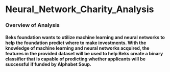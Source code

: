 # Neural_Network_Charity_Analysis

### Overview of Analysis

####  Beks foundation wants to utilize machine learning and neural networks to help the foundation predict where to make investments. With the knowledge of machine learning and neural networks acquired, the features in the provided dataset will be used to help Beks create a binary classifier that is capable of predicting whether applicants will be successful if funded by Alphabet Soup.
